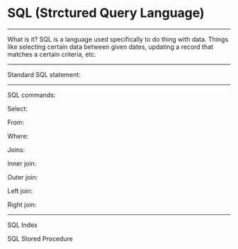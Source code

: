 # SQL (Strctured Query Language)
--------------------------------
What is it?
SQL is a language used specifically to do thing with data. Things like selecting certain data between given dates, updating a record that matches a certain criteria, etc.

--------------------------------
Standard SQL statement:


--------------------------------
SQL commands:

Select:

From:

Where:

Joins:

Inner join:

Outer join:

Left join:

Right join:

------------------------------
SQL Index

SQL Stored Procedure
